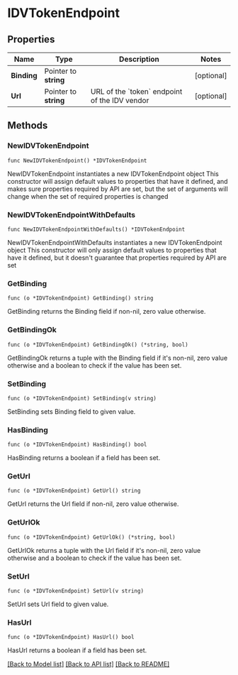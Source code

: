 # IDVTokenEndpoint

## Properties

Name | Type | Description | Notes
------------ | ------------- | ------------- | -------------
**Binding** | Pointer to **string** |  | [optional] 
**Url** | Pointer to **string** | URL of the &#x60;token&#x60; endpoint of the IDV vendor | [optional] 

## Methods

### NewIDVTokenEndpoint

`func NewIDVTokenEndpoint() *IDVTokenEndpoint`

NewIDVTokenEndpoint instantiates a new IDVTokenEndpoint object
This constructor will assign default values to properties that have it defined,
and makes sure properties required by API are set, but the set of arguments
will change when the set of required properties is changed

### NewIDVTokenEndpointWithDefaults

`func NewIDVTokenEndpointWithDefaults() *IDVTokenEndpoint`

NewIDVTokenEndpointWithDefaults instantiates a new IDVTokenEndpoint object
This constructor will only assign default values to properties that have it defined,
but it doesn't guarantee that properties required by API are set

### GetBinding

`func (o *IDVTokenEndpoint) GetBinding() string`

GetBinding returns the Binding field if non-nil, zero value otherwise.

### GetBindingOk

`func (o *IDVTokenEndpoint) GetBindingOk() (*string, bool)`

GetBindingOk returns a tuple with the Binding field if it's non-nil, zero value otherwise
and a boolean to check if the value has been set.

### SetBinding

`func (o *IDVTokenEndpoint) SetBinding(v string)`

SetBinding sets Binding field to given value.

### HasBinding

`func (o *IDVTokenEndpoint) HasBinding() bool`

HasBinding returns a boolean if a field has been set.

### GetUrl

`func (o *IDVTokenEndpoint) GetUrl() string`

GetUrl returns the Url field if non-nil, zero value otherwise.

### GetUrlOk

`func (o *IDVTokenEndpoint) GetUrlOk() (*string, bool)`

GetUrlOk returns a tuple with the Url field if it's non-nil, zero value otherwise
and a boolean to check if the value has been set.

### SetUrl

`func (o *IDVTokenEndpoint) SetUrl(v string)`

SetUrl sets Url field to given value.

### HasUrl

`func (o *IDVTokenEndpoint) HasUrl() bool`

HasUrl returns a boolean if a field has been set.


[[Back to Model list]](../README.md#documentation-for-models) [[Back to API list]](../README.md#documentation-for-api-endpoints) [[Back to README]](../README.md)


